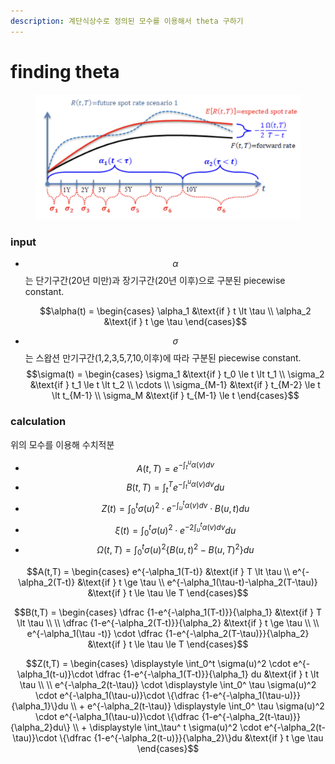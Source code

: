 ```yaml
---
description: 계단식상수로 정의된 모수를 이용해서 theta 구하기
---
```


# finding theta

<figure><img src="../../../.gitbook/assets/image (90).png" alt=""><figcaption></figcaption></figure>

### input

*   $$\alpha$$는 단기구간(20년 미만)과 장기구간(20년 이후)으로 구분된 piecewise constant.

    $$\alpha(t) = \begin{cases}    \alpha_1 &\text{if } t \lt \tau \\    \alpha_2 &\text{if } t \ge \tau  \end{cases}$$
* $$\sigma$$는 스왑션 만기구간(1,2,3,5,7,10,이후)에 따라 구분된 piecewise constant.$$\sigma(t) = \begin{cases}   \sigma_1 &\text{if } t_0 \le t \lt t_1 \\    \sigma_2 &\text{if } t_1 \le t \lt t_2 \\   \cdots \\ \sigma_{M-1} &\text{if } t_{M-2} \le t \lt t_{M-1} \\    \sigma_M &\text{if } t_{M-1} \le t   \end{cases}$$

### calculation

위의 모수를 이용해 수치적분

* $$A(t,T) = e^{- \int_t^u \alpha(v)dv}$$
* $$B(t,T) = \displaystyle\int_t^T e^{-\int_t^u\alpha(v)dv}du$$
* $$Z(t)= \displaystyle \int_0^t \sigma(u)^2 \cdot e^{-\int_u^t \alpha(v)dv} \cdot B(u,t)du$$
* $$\xi(t) = \displaystyle \int_0^t \sigma(u)^2 \cdot e^{-2\int_u^t\alpha(v)dv}du$$
*   $$\Omega(t,T) = \displaystyle\int_0^t \sigma(u)^2 \{ B(u,t)^2 - B(u,T)^2 \}du$$





$$A(t,T) = \begin{cases} e^{-\alpha_1(T-t)}  &\text{if } T \lt \tau \\    e^{-\alpha_2(T-t)} &\text{if } t \ge \tau \\ e^{-\alpha_1(\tau-t)-\alpha_2(T-\tau)} &\text{if } t \le \tau  \le T \end{cases}$$



$$B(t,T) = \begin{cases}  \dfrac {1-e^{-\alpha_1(T-t)}}{\alpha_1}   &\text{if } T \lt \tau \\ \\  \dfrac {1-e^{-\alpha_2(T-t)}}{\alpha_2} &\text{if } t \ge \tau \\ \\  e^{-\alpha_1(\tau -t)} \cdot \dfrac {1-e^{-\alpha_2(T-\tau)}}{\alpha_2}  &\text{if } t \le \tau  \le T  \end{cases}$$



$$Z(t,T) = \begin{cases}   \displaystyle \int_0^t \sigma(u)^2 \cdot e^{-\alpha_1(t-u)}\cdot  \dfrac {1-e^{-\alpha_1(T-t)}}{\alpha_1} du    &\text{if } t \lt \tau \\  \\    e^{-\alpha_2(t-\tau)} \cdot  \displaystyle \int_0^ \tau \sigma(u)^2 \cdot e^{-\alpha_1(\tau-u)}\cdot  \{\dfrac {1-e^{-\alpha_1(\tau-u)}}{\alpha_1}\}du \\ + e^{-\alpha_2(t-\tau)}  \displaystyle \int_0^ \tau \sigma(u)^2 \cdot e^{-\alpha_1(\tau-u)}\cdot  \{\dfrac {1-e^{-\alpha_2(t-\tau)}}{\alpha_2}du\} \\ + \displaystyle \int_\tau^ t \sigma(u)^2 \cdot e^{-\alpha_2(t-\tau)}\cdot \{\dfrac {1-e^{-\alpha_2(t-u)}}{\alpha_2}\}du   &\text{if } t \ge \tau   \end{cases}$$





